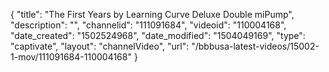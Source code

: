 {
    "title": "The First Years by Learning Curve Deluxe Double miPump",
    "description": "",
    "channelid": "111091684",
    "videoid": "110004168",
    "date_created": "1502524968",
    "date_modified": "1504049169",
    "type": "captivate",
    "layout": "channelVideo",
    "url": "\/bbbusa-latest-videos\/15002-1-mov\/111091684-110004168"
}
